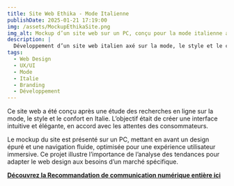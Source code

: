 ```yaml
---
title: Site Web Ethika - Mode Italienne  
publishDate: 2025-01-21 17:19:00  
img: /assets/MockupEthikaSite.png  
img_alt: Mockup d’un site web sur un PC, conçu pour la mode italienne après une analyse des tendances en ligne.  
description: |
  Développement d’un site web italien axé sur la mode, le style et le confort, basé sur une analyse des recherches des consommateurs.  
tags:
  - Web Design  
  - UX/UI  
  - Mode  
  - Italie  
  - Branding  
  - Développement  
---
```


Ce site web a été conçu après une étude des recherches en ligne sur la mode, le style et le confort en Italie. L’objectif était de créer une interface intuitive et élégante, en accord avec les attentes des consommateurs.  

Le mockup du site est présenté sur un PC, mettant en avant un design épuré et une navigation fluide, optimisée pour une expérience utilisateur immersive. Ce projet illustre l’importance de l’analyse des tendances pour adapter le web design aux besoins d’un marché spécifique.  

**[Découvrez la Recommandation de communication numérique entière ici](/components/RecommandationStrategieNumerique.pdf)**
